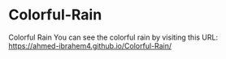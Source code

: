 # Colorful-Rain
Colorful Rain
You can see the colorful rain by visiting this URL:
https://ahmed-ibrahem4.github.io/Colorful-Rain/
